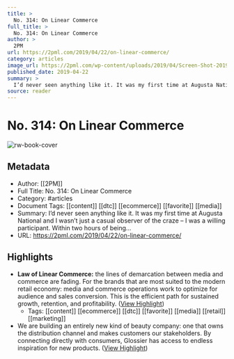 ```yaml
---
title: >
  No. 314: On Linear Commerce
full_title: >
  No. 314: On Linear Commerce
author: >
  2PM
url: https://2pml.com/2019/04/22/on-linear-commerce/
category: articles
image_url: https://2pml.com/wp-content/uploads/2019/04/Screen-Shot-2019-04-22-at-1.07.31-PM.png
published_date: 2019-04-22
summary: >
  I’d never seen anything like it. It was my first time at Augusta National and I wasn’t just a casual observer of the craze – I was a willing participant. Within two hours of being…
source: reader
---
```

# No. 314: On Linear Commerce

![rw-book-cover](https://2pml.com/wp-content/uploads/2019/04/Screen-Shot-2019-04-22-at-1.07.31-PM.png)

## Metadata
- Author: [[2PM]]
- Full Title: No. 314: On Linear Commerce
- Category: #articles
- Document Tags: [[content]] [[dtc]] [[ecommerce]] [[favorite]] [[media]] 
- Summary: I’d never seen anything like it. It was my first time at Augusta National and I wasn’t just a casual observer of the craze – I was a willing participant. Within two hours of being…
- URL: https://2pml.com/2019/04/22/on-linear-commerce/

## Highlights
- **Law of Linear Commerce:** the lines of demarcation between media and commerce are fading. For the brands that are most suited to the modern retail economy: media and commerce operations work to optimize for audience and sales conversion. This is the efficient path for sustained growth, retention, and profitability. ([View Highlight](https://read.readwise.io/read/01h98ta6ks4c4mswc3d37qhk77))
    - Tags: [[content]] [[ecommerce]] [[dtc]] [[favorite]] [[media]] [[retail]] [[marketing]] 
- We are building an entirely new kind of beauty company: one that owns the distribution channel and makes customers our stakeholders. By connecting directly with consumers, Glossier has access to endless inspiration for new products. ([View Highlight](https://read.readwise.io/read/01h98tbkxvzb37pa07tcekrt1v))



